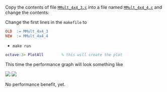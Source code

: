 Copy the contents of file [`MMult_4x4_3.c`](https://github.com/SudoNohup/HowToOptimizeGemm/blob/master/src/MMult_4x4_3.c) into a file named [`MMult_4x4_4.c`](https://github.com/SudoNohup/HowToOptimizeGemm/blob/master/src/MMult_4x4_4.c) and change the contents:


Change the first lines in the `makefile` to
```makefile
OLD  := MMult_4x4_3
NEW  := MMult_4x4_4
```
 * `make run`
```matlab
octave:3> PlotAll        % this will create the plot
```

This time the performance graph will look something like


![](https://github.com/SudoNohup/HowToOptimizeGemm/raw/master/figures/compare_MMult-4x4-3_MMult-4x4-4.png)
![](https://github.com/SudoNohup/HowToOptimizeGemm/raw/master/figures/compare_MMult-1x4-4_MMult-4x4-4.png)


No performance benefit, yet.
